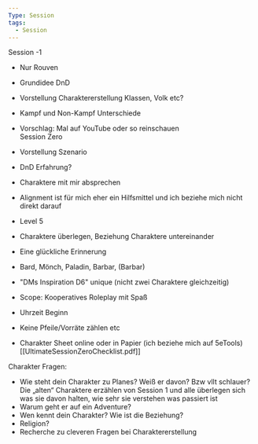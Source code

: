 ```yaml
---
Type: Session
tags:
  - Session
---
```

Session -1

- Nur Rouven
- Grundidee DnD
- Vorstellung Charaktererstellung Klassen, Volk etc?
- Kampf und Non-Kampf Unterschiede
- Vorschlag: Mal auf YouTube oder so reinschauen  
Session Zero

- Vorstellung Szenario
- DnD Erfahrung?
- Charaktere mit mir absprechen
- Alignment ist für mich eher ein Hilfsmittel und ich beziehe mich nicht direkt darauf
- Level 5
- Charaktere überlegen, Beziehung Charaktere untereinander
- Eine glückliche Erinnerung
- Bard, Mönch, Paladin, Barbar, (Barbar)
- "DMs Inspiration D6" unique (nicht zwei Charaktere gleichzeitig)
- Scope: Kooperatives Roleplay mit Spaß
- Uhrzeit Beginn
- Keine Pfeile/Vorräte zählen etc
- Charakter Sheet online oder in Papier (ich beziehe mich auf 5eTools)
[[UltimateSessionZeroChecklist.pdf]]

Charakter Fragen:

- Wie steht dein Charakter zu Planes? Weiß er davon? Bzw vllt schlauer? Die „alten“ Charaktere erzählen von Session 1 und alle überlegen sich was sie davon halten, wie sehr sie verstehen was passiert ist
- Warum geht er auf ein Adventure?
- Wen kennt dein Charakter? Wie ist die Beziehung?
- Religion?
- Recherche zu cleveren Fragen bei Charaktererstellung